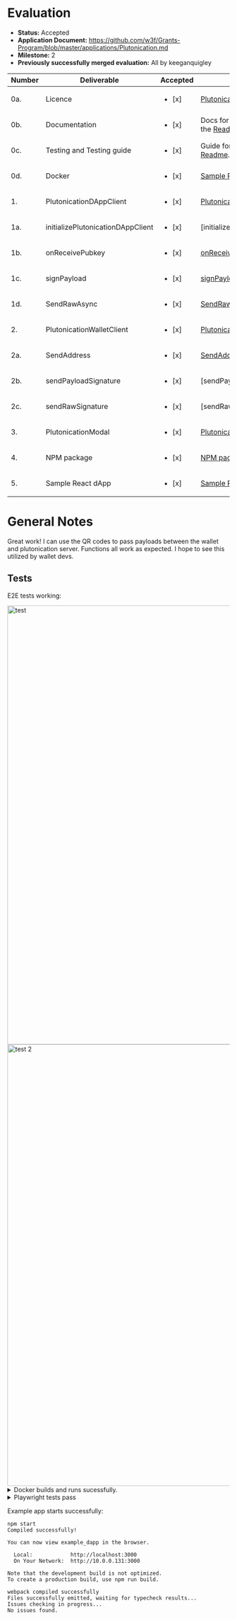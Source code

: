 # Evaluation

- **Status:** Accepted
- **Application Document:** https://github.com/w3f/Grants-Program/blob/master/applications/Plutonication.md
- **Milestone:** 2
- **Previously successfully merged evaluation:** All by keeganquigley

| Number | Deliverable | Accepted | Link | Notes |
| ------------- | ------------- | ------------- | ------------- | ------------- |
| 0a. | Licence | <ul><li>[x] </li></ul> | [Plutonication](https://github.com/RostislavLitovkin/Plutonication/blob/Grant-delivery/LICENSE) | MIT |
| 0b. | Documentation | <ul><li>[x] </li></ul> | Docs for running all codes is in the [Readme](https://github.com/RostislavLitovkin/Plutonication/blob/main/README.md).  | Good.
| 0c. | Testing and Testing guide | <ul><li>[x] </li></ul> | Guide for running tests is in the [Readme](https://github.com/RostislavLitovkin/Plutonication/blob/main/README.md). | Good. |
| 0d. | Docker | <ul><li>[x] </li></ul> | [Sample React dApp Dockerfile](https://github.com/RostislavLitovkin/Plutonication/blob/Grant-delivery/example_dapp/Dockerfile) | Runs successfully. |
| 1. | PlutonicationDAppClient | <ul><li>[x] </li></ul> | [PlutonicationDAppClient.ts](https://github.com/RostislavLitovkin/Plutonication/blob/Grant-delivery/src/PlutonicationDAppClient.ts) | Works as expected. |
| 1a. | initializePlutonicationDAppClient | <ul><li>[x] </li></ul> | [initializePlutonicationDAppClient] | Works as expected. |
| 1b. | onReceivePubkey | <ul><li>[x] </li></ul> | [onReceivePubkey](https://github.com/RostislavLitovkin/Plutonication/blob/b2dde7b8c0b387259a459163d436e83d3c7862c4/src/PlutonicationDAppClient.ts#L20C3-L20C3) | Works as expected. |
| 1c. | signPayload | <ul><li>[x] </li></ul> | [signPayload](https://github.com/RostislavLitovkin/Plutonication/blob/b2dde7b8c0b387259a459163d436e83d3c7862c4/src/PlutonicationDAppClient.ts#L64C13-L64C24) |  Works as expected. |
| 1d. | SendRawAsync | <ul><li>[x] </li></ul> | [SendRawAsync](https://github.com/RostislavLitovkin/Plutonication/blob/b2dde7b8c0b387259a459163d436e83d3c7862c4/src/PlutonicationDAppClient.ts#L77) | Works as expected. |
| 2. | PlutonicationWalletClient | <ul><li>[x] </li></ul> | [PlutonicationWalletClient](https://github.com/RostislavLitovkin/Plutonication/blob/Grant-delivery/src/PlutonicationWalletClient.ts) | Works as expected. |
| 2a. | SendAddress | <ul><li>[x] </li></ul> | [SendAddress](https://github.com/RostislavLitovkin/Plutonication/blob/b2dde7b8c0b387259a459163d436e83d3c7862c4/src/PlutonicationWalletClient.ts#L54) | Works as expected. |
| 2b. | sendPayloadSignature | <ul><li>[x] </li></ul> | [sendPayloadSignature] | Works as expected. |
| 2c. | sendRawSignature | <ul><li>[x] </li></ul> | [sendRawSignature] | Works as expected. |
| 3. | PlutonicationModal | <ul><li>[x] </li></ul> | [PlutonicationModal](https://github.com/RostislavLitovkin/Plutonication/blob/Grant-delivery/src/components/PlutonicationModal.ts) | Works as expected. |
| 4. | NPM package | <ul><li>[x] </li></ul> | [NPM package](https://www.npmjs.com/package/@plutonication/plutonication) | Works as expected. |
| 5. | Sample React dApp | <ul><li>[x] </li></ul> | [Sample React dApp](https://github.com/RostislavLitovkin/Plutonication/tree/Grant-delivery/example_dapp) | Works as expected. |

# General Notes

Great work! I can use the QR codes to pass payloads between the wallet and plutonication server. Functions all work as expected. I hope to see this utilized by wallet devs.

## Tests

E2E tests working:

<img width="994" alt="test" src="https://github.com/w3f/Grant-Milestone-Delivery/assets/35080151/35a1121d-825e-4ebe-a9f8-f6354050224c">

<img width="1000" alt="test 2" src="https://github.com/w3f/Grant-Milestone-Delivery/assets/35080151/ef018075-7271-41a5-a5c3-3c277d048e6b">



<details>
  <summary>Docker builds and runs sucessfully.</summary>

```sh
docker run -p 3000:3000 plutonication-react-dapp-example

> example_dapp@0.1.0 start
> react-scripts start

(node:36) [DEP_WEBPACK_DEV_SERVER_ON_AFTER_SETUP_MIDDLEWARE] DeprecationWarning: 'onAfterSetupMiddleware' option is deprecated. Please use the 'setupMiddlewares' option.
(Use `node --trace-deprecation ...` to show where the warning was created)
(node:36) [DEP_WEBPACK_DEV_SERVER_ON_BEFORE_SETUP_MIDDLEWARE] DeprecationWarning: 'onBeforeSetupMiddleware' option is deprecated. Please use the 'setupMiddlewares' option.
Starting the development server...

Compiled successfully!

You can now view example_dapp in the browser.

  Local:            http://localhost:3000
  On Your Network:  http://172.17.0.2:3000

Note that the development build is not optimized.
To create a production build, use npm run build.

webpack compiled successfully
Compiling...
No issues found.
Compiled successfully!
webpack compiled successfully
No issues found.
^C
```
</details>

<details>
  <summary>Playwright tests pass</summary>

```ts
npx playwright test

Running 2 tests using 2 workers
[chromium] › plutonication.spec.ts:33:5 › Communication between dApp and Wallet
2024-01-22 17:04:42        API/INIT: RPC methods not decorated: alephNode_emergencyFinalize, alephNode_getBlockAuthor, alephNode_ready
2024-01-22 17:04:42        API/INIT: aleph-node/68: Not decorating unknown runtime apis: 0x2be3f75b696ad1f6/1
Connected to api
Plutonication received message: Someone connected <3
Plutonication received message: Someone connected <3
Received message: Someone connected <3
Wallet connected
Receive payload
Payload to Sign 0xac050700004769bbe59968882c1597ec1151621f0193547285125f1c1337371c013ff61f0f0080c6a47e8d03481c0400430000001100000005d5279c52c484cc80396535a316add7d47b1c5b9e0398dd1f584149341460c5d12ff783a76a5e07156d2a3ff61745b3a1f892bf6247c1b3bf0fd7ba2085eda6
Received raw: [object Object]
  2 passed (11.4s)
```
</details>


Example app starts successfully:
```
npm start
Compiled successfully!

You can now view example_dapp in the browser.

  Local:            http://localhost:3000
  On Your Network:  http://10.0.0.131:3000

Note that the development build is not optimized.
To create a production build, use npm run build.

webpack compiled successfully
Files successfully emitted, waiting for typecheck results...
Issues checking in progress...
No issues found.
```
